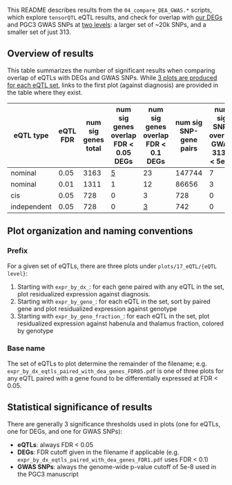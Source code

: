 This README describes results from the `04_compare_DEA_GWAS.*` scripts, which explore `tensorQTL` eQTL results, and check for overlap with [our DEGs](https://github.com/LieberInstitute/Habenula_Pilot/blob/d3810a75cb9dba46b14e6cb51a3bdac44c8abe1d/code/17_eQTL/04_compare_DEA_GWAS.R#L33-L36) and PGC3 GWAS SNPs at [two levels](https://github.com/LieberInstitute/Habenula_Pilot/blob/d3810a75cb9dba46b14e6cb51a3bdac44c8abe1d/code/17_eQTL/04_compare_DEA_GWAS.R#L37-L43): a larger set of ~20k SNPs, and a smaller set of just 313.

## Overview of results

This table summarizes the number of significant results when comparing overlap of eQTLs with DEGs and GWAS SNPs. While [3 plots are produced for each eQTL set](#plot-organization-and-naming-conventions), links to the first plot (against diagnosis) are provided in the table where they exist.

| eQTL type | eQTL FDR | num sig genes total | num sig genes overlap FDR < 0.05 DEGs | num sig genes overlap FDR < 0.1 DEGs | num sig SNP-gene pairs | num sig SNPs overlap GWAS 313 p < 5e-8 | num sig SNPs overlap GWAS 20k p < 5e-8 | trifectas at DEG FDR < 0.05 | trifectas at DEG FDR < 0.1 |
| ----- | ----- | ------- | ------- | ------- | ------- | ------- | ------- | ------- | ------- |
| nominal | 0.05 | 3163 | [5](https://github.com/LieberInstitute/Habenula_Pilot/blob/master/plots/17_eQTL/nominal/expr_by_dx_eqtls_paired_with_dea_genes_FDR05.pdf) | 23 | 147744 | 7 | 4285 | 0 | 0 |
| nominal | 0.01 | 1311 | 1 | 12 | 86656 | 3 | 3354 | 0 | 0 |
| cis | 0.05 | 728 | 0 | 3 | 728 | 0 | 11 | 0 | 0 |
| independent | 0.05 | 728 | 0 | [3](https://github.com/LieberInstitute/Habenula_Pilot/blob/master/plots/17_eQTL/independent/expr_by_dx_eqtls_paired_with_dea_genes_FDR1.pdf) | 742 | 0 | [11](https://github.com/LieberInstitute/Habenula_Pilot/blob/master/plots/17_eQTL/independent/expr_by_dx_wide_gwas_eqtls.pdf) | 0 | 0 |

## Plot organization and naming conventions

### Prefix

For a given set of eQTLs, there are three plots under `plots/17_eQTL/{eQTL level}`:

1. Starting with `expr_by_dx_`: for each gene paired with any eQTL in the set, plot residualized expression against diagnosis.
2. Starting with `expr_by_geno_`: for each eQTL in the set, sort by paired gene and plot residualized expression against genotype
3. Starting with `expr_by_geno_fraction_`: for each eQTL in the set, plot residualized expression against habenula and thalamus fraction, colored by genotype

### Base name

The set of eQTLs to plot determine the remainder of the filename; e.g. `expr_by_dx_eqtls_paired_with_dea_genes_FDR05.pdf` is one of three plots for any eQTL paired with a gene found to be differentially expressed at FDR < 0.05.

## Statistical significance of results

There are generally 3 significance thresholds used in plots (one for eQTLs, one for DEGs, and one for GWAS SNPs):

- **eQTLs**: always FDR < 0.05
- **DEGs**: FDR cutoff given in the filename if applicable (e.g. `expr_by_dx_eqtls_paired_with_dea_genes_FDR1.pdf` uses FDR < 0.1)
- **GWAS SNPs**: always the genome-wide p-value cutoff of 5e-8 used in the PGC3 manuscript
